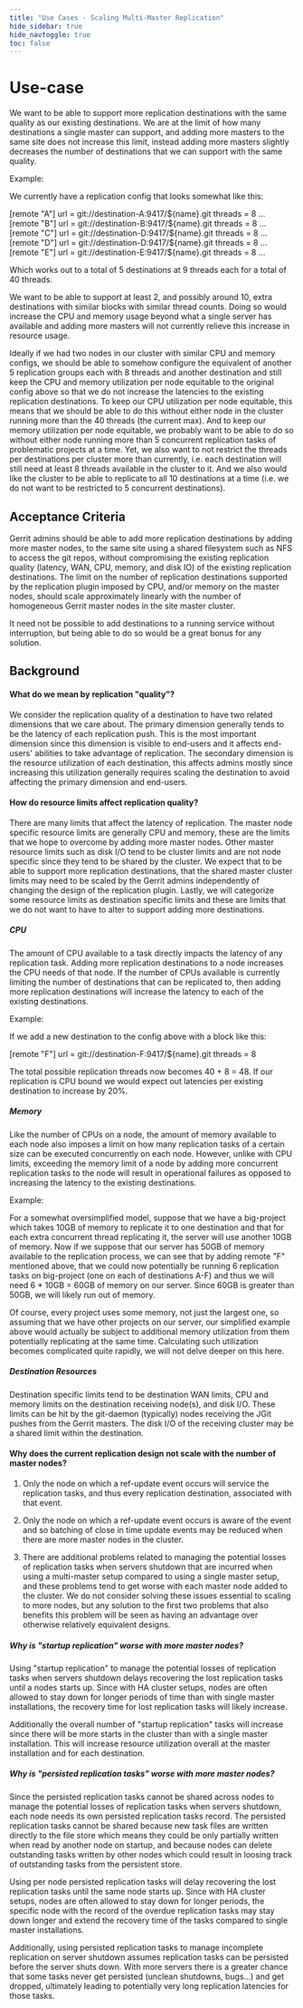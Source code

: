 ```yaml
---
title: "Use Cases - Scaling Multi-Master Replication"
hide_sidebar: true
hide_navtoggle: true
toc: false
---
```


# Use-case

We want to be able to support more replication destinations with the same quality as our existing
destinations. We are at the limit of how many destinations a single master can support, and adding
more masters to the same site does not increase this limit, instead adding more masters slightly
decreases the number of destinations that we can support with the same quality.

Example:

We currently have a replication config that looks somewhat like this:

[remote "A"]
    url = git://destination-A:9417/${name}.git
    threads = 8
    ...
[remote "B"]
    url = git://destination-B:9417/${name}.git
    threads = 8
    ...
[remote "C"]
    url = git://destination-D:9417/${name}.git
    threads = 8
    ...
[remote "D"]
    url = git://destination-D:9417/${name}.git
    threads = 8
    ...
[remote "E"]
    url = git://destination-E:9417/${name}.git
    threads = 8
    ...

Which works out to a total of 5 destinations at 9 threads each for a total of 40 threads.

We want to be able to support at least 2, and possibly around 10, extra destinations with similar
blocks with similar thread counts. Doing so would increase the CPU and memory usage beyond what a
single server has available and adding more masters will not currently relieve this increase in
resource usage.

Ideally if we had two nodes in our cluster with similar CPU and memory configs, we should be able
to somehow configure the equivalent of another 5 replication groups each with 8 threads and another
destination and still keep the CPU and memory utilization per node equitable to the original config
above so that we do not increase the latencies to the existing replication destinations. To keep our
CPU utilization per node equitable, this means that we should be able to do this without either node
in the cluster running more than the 40 threads (the current max). And to keep our memory
utilization per node equitable, we probably want to be able to do so without either node running
more than 5 concurrent replication tasks of problematic projects at a time. Yet, we also want to not
restrict the threads per destinations per cluster more than currently, i.e. each destination will
still need at least 8 threads available in the cluster to it. And we also would like the cluster to
be able to replicate to all 10 destinations at a time (i.e. we do not want to be restricted to 5
concurrent destinations).

## <a id="acceptance-criteria"> Acceptance Criteria

Gerrit admins should be able to add more replication destinations by adding more master nodes, to
the same site using a shared filesystem such as NFS to access the git repos, without compromising
the existing replication quality (latency, WAN, CPU, memory, and disk IO) of the existing
replication destinations. The limit on the number of replication destinations supported by the
replication plugin imposed by CPU, and/or memory on the master nodes, should scale approximately
linearly with the number of homogeneous Gerrit master nodes in the site master cluster.

It need not be possible to add destinations to a running service without interruption, but being
able to do so would be a great bonus for any solution.

## <a id="background"> Background

#### What do we mean by replication "quality"? ####

We consider the replication quality of a destination to have two related dimensions that we care
about. The primary dimension generally tends to be the latency of each replication push. This is
the most important dimension since this dimension is visible to end-users and it affects end-users'
abilities to take advantage of replication. The secondary dimension is the resource utilization of
each destination, this affects admins mostly since increasing this utilization generally requires
scaling the destination to avoid affecting the primary dimension and end-users.

#### How do resource limits affect replication quality? ####

There are many limits that affect the latency of replication. The master node specific resource
limits are generally CPU and memory, these are the limits that we hope to overcome by adding more
master nodes. Other master resource limits such as disk I/O tend to be cluster limits and are not
node specific since they tend to be shared by the cluster.  We expect that to be able to support
more replication destinations, that the shared master cluster limits may need to be scaled by the
Gerrit admins independently of changing the design of the replication plugin. Lastly, we will
categorize some resource limits as destination specific limits and these are limits that we do not
want to have to alter to support adding more destinations.

##### CPU #####

The amount of CPU available to a task directly impacts the latency of any replication task. Adding
more replication destinations to a node increases the CPU needs of that node. If the number of CPUs
available is currently limiting the number of destinations that can be replicated to, then adding
more replication destinations will increase the latency to each of the existing destinations.

Example:

If we add a new destination to the config above with a block like this:

[remote "F"]
    url = git://destination-F:9417/${name}.git
    threads = 8

The total possible replication threads now becomes 40 + 8 = 48. If our replication is CPU bound we
would expect out latencies per existing destination to increase by 20%.

##### Memory #####

Like the number of CPUs on a node, the amount of memory available to each node also imposes a limit
on how many replication tasks of a certain size can be executed concurrently on each node. However,
unlike with CPU limits, exceeding the memory limit of a node by adding more concurrent replication
tasks to the node will result in operational failures as opposed to increasing the latency to the
existing destinations.

Example:

For a somewhat oversimplified model, suppose that we have a big-project which takes 10GB of memory
to replicate it to one destination and that for each extra concurrent thread replicating it, the
server will use another 10GB of memory. Now if we suppose that our server has 50GB of memory
available to the replication process, we can see that by adding remote "F" mentioned above, that we
could now potentially be running 6 replication tasks on big-project (one on each of destinations
A-F) and thus we will need 6 * 10GB = 60GB of memory on our server. Since 60GB is greater than 50GB,
we will likely run out of memory.

Of course, every project uses some memory, not just the largest one, so assuming that we have other
projects on our server, our simplified example above would actually be subject to additional memory
utilization from them potentially replicating at the same time. Calculating such utilization becomes
complicated quite rapidly, we will not delve deeper on this here.

##### Destination Resources #####

Destination specific limits tend to be destination WAN limits, CPU and memory limits on the
destination receiving node(s), and disk I/O. These limits can be hit by the git-daemon (typically)
nodes receiving the JGit pushes from the Gerrit masters. The disk I/O of the receiving cluster may
be a shared limit within the destination.

#### Why does the current replication design not scale with the number of master nodes? ####

1) Only the node on which a ref-update event occurs will service the replication tasks, and thus
every replication destination, associated with that event.

2) Only the node on which a ref-update event occurs is aware of the event and so batching of close
 in time update events may be reduced when there are more master nodes in the cluster.

3) There are additional problems related to managing the potential losses of replication tasks
when servers shutdown that are incurred when using a multi-master setup compared to using a single
master setup, and these problems tend to get worse with each master node added to the cluster. We do
not consider solving these issues essential to scaling to more nodes, but any solution to the first
two problems that also benefits this problem will be seen as having an advantage over otherwise
relatively equivalent designs.

##### Why is "startup replication" worse with more master nodes? #####

Using "startup replication" to manage the potential losses of replication tasks when servers
shutdown delays recovering the lost replication tasks until a nodes starts up. Since with HA
cluster setups, nodes are often allowed to stay down for longer periods of time than with single
master installations, the recovery time for lost replication tasks will likely increase.

Additionally the overall number of "startup replication" tasks will increase since there will be
more starts in the cluster than with a single master installation. This will increase resource
utilization overall at the master installation and for each destination.

##### Why is "persisted replication tasks" worse with more master nodes? #####

Since the persisted replication tasks cannot be shared across nodes to manage the potential losses
of replication tasks when servers shutdown, each node needs its own persisted replication tasks
record. The persisted replication tasks cannot be shared because new task files are written directly
to the file store which means they could be only partially written when read by another node on
startup, and because nodes can delete outstanding tasks written by other nodes which could result
in loosing track of outstanding tasks from the persistent store.

Using per node persisted replication tasks will delay recovering the lost replication tasks
until the same node starts up. Since with HA cluster setups, nodes are often allowed to stay down
for longer periods, the specific node with the record of the overdue replication tasks may stay
down longer and extend the recovery time of the tasks compared to single master installations.

Additionally, using persisted replication tasks to manage incomplete replication on server shutdown
assumes replication tasks can be persisted before the server shuts down. With more servers there is
a greater chance that some tasks never get persisted (unclean shutdowns, bugs...) and get dropped,
ultimately leading to potentially very long replication latencies for those tasks.
